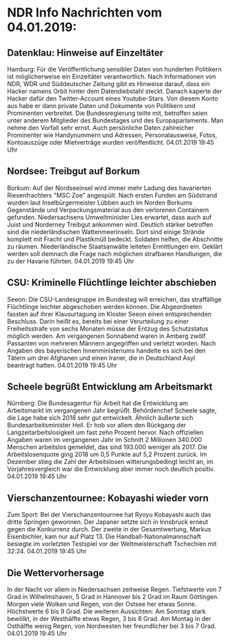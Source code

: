 # NDR Info Nachrichten vom 04.01.2019:


## Datenklau: Hinweise auf Einzeltäter
Hamburg: Für die Veröffentlichung sensibler Daten von hunderten Politikern ist möglicherweise ein Einzeltäter verantwortlich. Nach Informationen von NDR, WDR und Süddeutscher Zeitung gibt es Hinweise darauf, dass ein Hacker namens Orbit hinter dem Datendiebstahl steckt. Danach kaperte der Hacker dafür den Twitter-Account eines Youtube-Stars. Von diesem Konto aus habe er dann private Daten und Dokumente von Politikern und Prominenten verbreitet. Die Bundesregierung teilte mit, betroffen seien unter anderem Mitglieder des Bundestages und des Europaparlaments. Man nehme den Vorfall sehr ernst. Auch persönliche Daten zahlreicher Prominenter wie Handynummern und Adressen, Personalausweise, Fotos, Kontoauszüge oder Mietverträge wurden veröffentlicht. 04.01.2019 19:45 Uhr 

## Nordsee: Treibgut auf Borkum
Borkum: Auf der Nordseeinsel wird immer mehr Ladung des havarierten Riesenfrachters "MSC Zoe" angespült. Nach ersten Funden am Südstrand wurden laut Inselbürgermeister Lübben auch im Norden Borkums Gegenstände und Verpackungsmaterial aus den verlorenen Containern gefunden. Niedersachsens Umweltminister Lies erwartet, dass auch auf Juist und Norderney Treibgut ankommen wird. Deutlich stärker betroffen sind die niederländischen Wattenmeerinseln. Dort sind einige Strände komplett mit Fracht und Plastikmüll bedeckt. Soldaten helfen, die Abschnitte zu räumen. Niederländische Staatsanwälte leiteten Ermittlungen ein. Geklärt werden soll demnach die Frage nach möglichen strafbaren Handlungen, die zu der Havarie führten. 04.01.2019 19:45 Uhr 

## CSU: Kriminelle Flüchtlinge leichter abschieben
Seeon: 	Die CSU-Landesgruppe im Bundestag will erreichen, das straffällige Flüchtlinge leichter abgeschoben werden können. Die Abgeordneten fassten auf ihrer Klausurtagung im Kloster Seeon einen entsprechenden Beschluss. Darin heißt es, bereits bei einer Verurteilung zu einer Freiheitsstrafe von sechs Monaten müsse der Entzug des Schutzstatus möglich werden. Am vergangenen Sonnabend waren in Amberg zwölf Passanten von mehreren Männern angegriffen und verletzt worden. Nach Angaben des bayerischen Innenministeriums handelte es sich bei den Tätern um drei Afghanen und einen Iraner, die in Deutschland Asyl beantragt hatten. 04.01.2019 19:45 Uhr 

## Scheele begrüßt Entwicklung am Arbeitsmarkt
Nürnberg:	Die Bundesagentur für Arbeit hat die Entwicklung am Arbeitsmarkt im vergangenen Jahr begrüßt. Behördenchef Scheele sagte, die Lage habe sich 2018 sehr gut entwickelt. Ähnlich äußerte sich Bundesarbeitsminister Heil. Er hob vor allem den Rückgang der Langzeitarbeitslosigkeit um fast zehn Prozent hervor. Nach offiziellen Angaben waren im vergangenen Jahr im Schnitt 2 Millionen 340.000 Menschen arbeitslos gemeldet, das sind 193.000 weniger als 2017. Die Arbeitslosenquote ging 2018 um 0,5 Punkte auf 5,2 Prozent zurück. Im Dezember stieg die Zahl der Arbeitslosen witterungsbedingt leicht an, im Vorjahresvergleich war die Entwicklung aber immer noch deutlich positiv. 04.01.2019 19:45 Uhr 

## Vierschanzentournee: Kobayashi wieder vorn
Zum Sport: Bei der Vierschanzentournee hat Ryoyu Kobayashi auch das dritte Springen gewonnen. Der Japaner setzte sich in Innsbruck erneut gegen die Konkurrenz durch. Der zweite in der Gesamtwertung, Markus Eisenbichler, kam nur auf Platz 13. Die Handball-Nationalmannschaft besiegte im vorletzten Testspiel vor der Weltmeisterschaft Tschechien mit 32:24. 04.01.2019 19:45 Uhr 

## Die Wettervorhersage
In der Nacht vor allem in Niedersachsen zeitweise Regen. Tiefstwerte von 7 Grad in Wilhelmshaven, 5 Grad in Hannover bis 2 Grad im Raum Göttingen. Morgen viele Wolken und Regen, von der Ostsee her etwas Sonne. Höchstwerte 6 bis 9 Grad. Die weiteren Aussichten: Am Sonntag stark bewölkt, in der Westhälfte etwas Regen, 3 bis 8 Grad. Am Montag in der Osthälfte wenig Regen, von Nordwesten her freundlicher bei 3 bis 7 Grad. 04.01.2019 19:45 Uhr 
